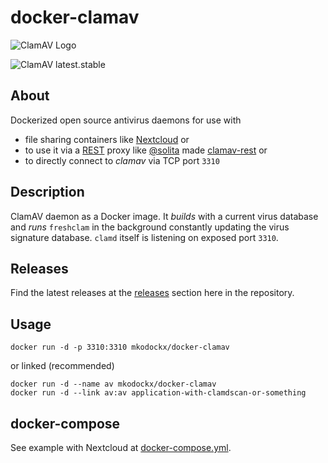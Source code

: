 # docker-clamav

![ClamAV Logo](http://www.clamav.net/assets/clamav-trademark.png)

![ClamAV latest.stable](https://img.shields.io/badge/ClamAV-latest.stable-brightgreen.svg?style=flat-square)

## About
Dockerized open source antivirus daemons for use with 
- file sharing containers like [Nextcloud](https://hub.docker.com/_/nextcloud/) or 
- to use it via a [REST](https://en.wikipedia.org/wiki/Representational_state_transfer) proxy like [@solita](https://github.com/solita) made [clamav-rest](https://github.com/solita/clamav-rest) or
- to directly connect to *clamav* via TCP port `3310`

## Description
ClamAV daemon as a Docker image. It *builds* with a current virus database and
*runs* `freshclam` in the background constantly updating the virus signature database. `clamd` itself
is listening on exposed port `3310`.

## Releases
Find the latest releases at the [releases](https://github.com/mko-x/docker-clamav/releases) section here in the repository.

## Usage

    docker run -d -p 3310:3310 mkodockx/docker-clamav

or linked (recommended)

    docker run -d --name av mkodockx/docker-clamav
    docker run -d --link av:av application-with-clamdscan-or-something
    
## docker-compose

See example with Nextcloud at [docker-compose.yml](https://github.com/mko-x/docker-clamav/blob/master/docker-compose.yml).
